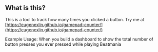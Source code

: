 ## What is this?

This is a tool to track how many times you clicked a button.
Try me at [https://eugenexlin.github.io/gamepad-counter/](https://eugenexlin.github.io/gamepad-counter/)

Example Usage:
When you build a dashboard to show the total number of button presses you ever pressed while playing Beatmania